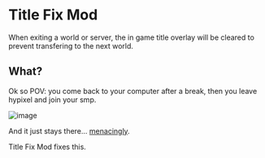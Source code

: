 # Title Fix Mod

 When exiting a world or server, the in game title overlay will be cleared to prevent transfering to the next world.

## What?

Ok so POV: you come back to your computer after a break, then you leave hypixel and join your smp.

![image](https://user-images.githubusercontent.com/59705125/166203610-77ec84db-fe8b-45dd-9d4e-1fcc12c4ebbf.png)

And it just stays there... [menacingly](https://www.youtube.com/watch?v=LPmzRa-sXQs).

Title Fix Mod fixes this.
